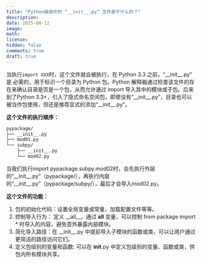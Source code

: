 ```yaml
---
title: "Python编成中的 “__init__.py” 文件是干什么的？"
description: 
date: 2025-08-12
image: 
math: 
license: 
hidden: false
comments: true
draft: true
---
```



当执行`import XXX`时，这个文件就会被执行，在 Python 3.3 之前，“\_\_init\_\_.py” 是 必需的，用于标识一个目录为 Python 包。Python 解释器通过检查该文件的存在来确认目录是否是一个包，从而允许通过 import 导入其中的模块或子包。后来到了Python 3.3+，引入了隐式命名空间包，即使没有“\_\_init\_\_.py”，目录也可以被当作包使用，但还是推荐显式的添加“\_\_init\_\_.py”。   


**这个文件的执行顺序：**  
```bash
pypackage/   
├── __init__.py   
├── mod01.py             
└── subpy/   
    ├── __init__.py   
    └── mod02.py   
```
当我们执行import pypackage.subpy.mod02时，会先执行外层的“\_\_init\_\_.py”（pypackage/），再执行内层的“\_\_init\_\_.py”（pypackage/subpy/），最后才会导入mod02.py。  


**这个文件的功能：**   
1. 包的初始化代码：设置全局变量或常量，加载配置文件等等。   
2. 控制导入行为： 定义 \_\_all\_\_，通过 __all__ 变量，可以控制 from package import * 时导入的内容，避免意外暴露内部模块。  
3. 简化导入路径：在 \_\_init\_\_.py 中提前导入子模块的函数或类，可以让用户通过更简洁的路径访问它们。  
4. 定义包级别的变量和函数: 可以在 __init__.py 中定义包级别的变量、函数或类，供包内所有模块共享。  





